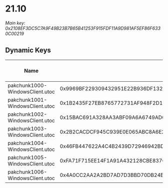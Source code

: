 # 21.10

###### *Main key: 0x2108EF3DC5C7A9F49B23B7B65B41253F915FDF11A9D981AF5EF86F6330C00219*

## Dynamic Keys

| Name                            | Key                                                                | High Res Textures |
|---------------------------------|--------------------------------------------------------------------|-------------------|
| pakchunk1000-WindowsClient.utoc | 0x9969BF229309432951E22B936DF1328E38F74EF30D1AF3E92CD55DD511AB1C72 | ❌                 |
| pakchunk1001-WindowsClient.utoc | 0x1B2435F27EB8765772731AF948F2D17D644D9F1141DDE4052B4EC16D38257949 | ❌                 |
| pakchunk1002-WindowsClient.utoc | 0x15BAC691A328AA3ABF09A6A6749AD0501CFF3E306AB40D301651A3D553B11FA0 | ❌                 |
| pakchunk1003-WindowsClient.utoc | 0x2B2CACDCF945C939E0E065ABC8A6E2375050D9E21A24AEDD23F64C367E4B4581 | ❌                 |
| pakchunk1004-WindowsClient.utoc | 0x46FB447622A4C4B2439D72946942BDDF7BF32CAD38BDE6336DDA7CC8DF309B16 | ❌                 |
| pakchunk1005-WindowsClient.utoc | 0xFA71F715EE14F1A91A432128CBE8376FA213EB9F7754F6353D98F03FE77FC9D9 | ❌                 |
| pakchunk1006-WindowsClient.utoc | 0x4A0CC2AA2A2BD7AD7D3BBD70DB24E853E87541A91BF4F5C75D821037FD942207 | ❌                 |
